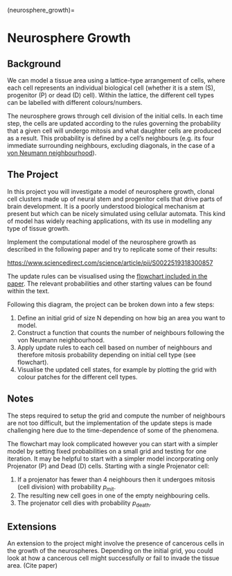 (neurosphere_growth)=
# Neurosphere Growth 

## Background 

We can model a tissue area using a lattice-type arrangement of cells, where each cell represents an individual biological cell (whether it is a stem (S), progenitor (P) or dead (D) cell). Within the lattice, the different cell types can be labelled with different colours/numbers.  

The neurosphere grows through cell division of the initial cells. In each time step, the cells are updated according to the rules governing the probability that a given cell will undergo mitosis and what daughter cells are produced as a result. This probability is defined by a cell’s neighbours (e.g. its four immediate surrounding neighbours, excluding diagonals, in the case of a [von Neumann neighbourhood](https://en.wikipedia.org/wiki/https://en.wikipedia.org/wiki/Von_Neumann_neighborhood)).

## The Project 

In this project you will investigate a model of neurosphere growth, clonal cell clusters made up of neural stem and progenitor cells that drive parts of brain development. It is a poorly understood biological mechanism at present but which can be nicely simulated using cellular automata. This kind of model has widely reaching applications, with its use in modelling any type of tissue growth.  

Implement the computational model of the neurosphere growth as described in the following paper and try to replicate some of their results: 

https://www.sciencedirect.com/science/article/pii/S0022519318300857  

The update rules can be visualised using the [flowchart included in the paper](https://ars.els-cdn.com/content/image/1-s2.0-S0022519318300857-gr1.jpg). The relevant probabilities and other starting values can be found within the text.

Following this diagram, the project can be broken down into a few steps: 

1. Define an initial grid of size N depending on how big an area you want to model. 
2. Construct a function that counts the number of neighbours following the von Neumann neighbourhood. 
3. Apply update rules to each cell based on number of neighbours and therefore mitosis probability depending on initial cell type (see flowchart). 
4. Visualise the updated cell states, for example by plotting the grid with colour patches for the different cell types. 

## Notes

The steps required to setup the grid and compute the number of neighbours are not too difficult, but the implementation of the update steps is made challenging here due to the time-dependence of some of the phenomena.

The flowchart may look complicated however you can start with a simpler model by setting fixed probabilities on a small grid and testing for one iteration. It may be helpful to start with a simpler model incorporating only Projenator (P) and Dead (D) cells. Starting with a single Projenator cell:
1. If a projenator has fewer than 4 neighbours then it undergoes mitosis (cell division) with probability $p_\mathrm{mit}$.
2. The resulting new cell goes in one of the empty neighbouring cells.
3. The projenator cell dies with probability $p_\mathrm{death}$.

## Extensions 

An extension to the project might involve the presence of cancerous cells in the growth of the neurospheres. Depending on the initial grid, you could look at how a cancerous cell might successfully or fail to invade the tissue area. (Cite paper) 